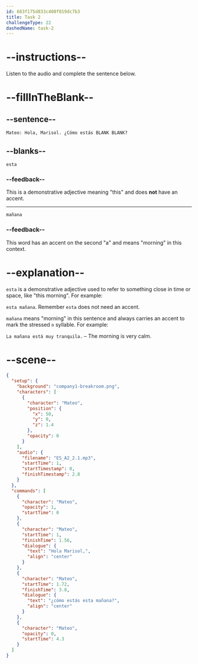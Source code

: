 ```yaml
---
id: 683f175d833c400f019dc7b3
title: Task 2
challengeType: 22
dashedName: task-2
---
```

<!-- (Audio) Mateo: Hola, Marisol. ¿Cómo estás esta mañana? -->

# --instructions--

Listen to the audio and complete the sentence below.

# --fillInTheBlank--

## --sentence--

`Mateo: Hola, Marisol. ¿Cómo estás BLANK BLANK?`

## --blanks--

`esta`

### --feedback--

This is a demonstrative adjective meaning "this" and does **not** have an accent.

---

`mañana`

### --feedback--

This word has an accent on the second "a" and means "morning" in this context.

# --explanation--

`esta` is a demonstrative adjective used to refer to something close in time or space, like "this morning". For example:

`esta mañana`. Remember `esta` does not need an accent.

`mañana` means "morning" in this sentence and always carries an accent to mark the stressed `n` syllable. For example:

`La mañana está muy tranquila.` – The morning is very calm.

# --scene--

```json
{
  "setup": {
    "background": "company1-breakroom.png",
    "characters": [
      {
        "character": "Mateo",
        "position": {
          "x": 50,
          "y": 0,
          "z": 1.4
        },
        "opacity": 0
      }
    ],
    "audio": {
      "filename": "ES_A2_2.1.mp3",
      "startTime": 1,
      "startTimestamp": 0,
      "finishTimestamp": 2.8
    }
  },
  "commands": [
    {
      "character": "Mateo",
      "opacity": 1,
      "startTime": 0
    },
    {
      "character": "Mateo",
      "startTime": 1,
      "finishTime": 1.56,
      "dialogue": {
        "text": "Hola Marisol,",
        "align": "center"
      }
    },
    {
      "character": "Mateo",
      "startTime": 1.72,
      "finishTime": 3.8,
      "dialogue": {
        "text": "¿cómo estás esta mañana?",
        "align": "center"
      }
    },
    {
      "character": "Mateo",
      "opacity": 0,
      "startTime": 4.3
    }
  ]
}
```
